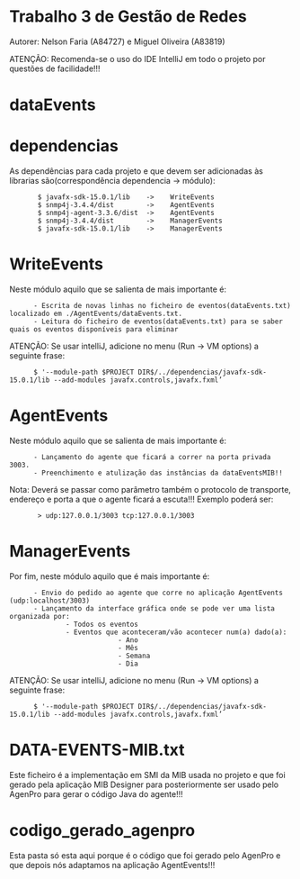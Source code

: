 # Trabalho 3 de Gestão de Redes

Autorer: Nelson Faria (A84727) e Miguel Oliveira (A83819)

ATENÇÃO: Recomenda-se o uso do IDE IntelliJ em todo o projeto por questões de facilidade!!!


# dataEvents


dependencias
=======

As dependências para cada projeto e que devem ser adicionadas às librarias são(correspondência dependencia -> módulo):

           $ javafx-sdk-15.0.1/lib    ->    WriteEvents
           $ snmp4j-3.4.4/dist        ->    AgentEvents
           $ snmp4j-agent-3.3.6/dist  ->    AgentEvents
           $ snmp4j-3.4.4/dist        ->    ManagerEvents
           $ javafx-sdk-15.0.1/lib    ->    ManagerEvents


WriteEvents
=======


Neste módulo aquilo que se salienta de mais importante é:

          - Escrita de novas linhas no ficheiro de eventos(dataEvents.txt) localizado em ./AgentEvents/dataEvents.txt.
          - Leitura do ficheiro de eventos(dataEvents.txt) para se saber quais os eventos disponíveis para eliminar


ATENÇÃO: Se usar intelliJ, adicione no menu (Run -> VM options) a seguinte frase:

          $ '--module-path $PROJECT DIR$/../dependencias/javafx-sdk-15.0.1/lib --add-modules javafx.controls,javafx.fxml’

AgentEvents
=======

Neste módulo aquilo que se salienta de mais importante é:

          - Lançamento do agente que ficará a correr na porta privada 3003.
          - Preenchimento e atulização das instâncias da dataEventsMIB!!

Nota: Deverá se passar como parâmetro também o protocolo de transporte, endereço e porta a que o agente ficará a escuta!!! Exemplo poderá ser:

           > udp:127.0.0.1/3003 tcp:127.0.0.1/3003


ManagerEvents
=======


Por fim, neste módulo aquilo que é mais importante é:

          - Envio do pedido ao agente que corre no aplicação AgentEvents (udp:localhost/3003)
          - Lançamento da interface gráfica onde se pode ver uma lista organizada por:
                  - Todos os eventos 
                  - Eventos que aconteceram/vão acontecer num(a) dado(a):
                               - Ano
                               - Mês
                               - Semana
                               - Dia

ATENÇÃO: Se usar intelliJ, adicione no menu (Run -> VM options) a seguinte frase:

          $ '--module-path $PROJECT DIR$/../dependencias/javafx-sdk-15.0.1/lib --add-modules javafx.controls,javafx.fxml’


DATA-EVENTS-MIB.txt
=======

Este ficheiro é a implementação em SMI da MIB usada no projeto e que foi gerado pela aplicação MIB Designer para posteriormente ser usado pelo AgenPro para gerar o código Java do agente!!!


codigo_gerado_agenpro
=======

Esta pasta só esta aqui porque é o código que foi gerado pelo AgenPro e que depois nós adaptamos na aplicação AgentEvents!!!

